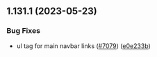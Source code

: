 ## 1.131.1 (2023-05-23)


### Bug Fixes

* ul tag for main navbar links ([#7079](https://github.com/EddieHubCommunity/LinkFree/issues/7079)) ([e0e233b](https://github.com/EddieHubCommunity/LinkFree/commit/e0e233b72eb999ecde54adbe64aca3a4432ea5bc))



